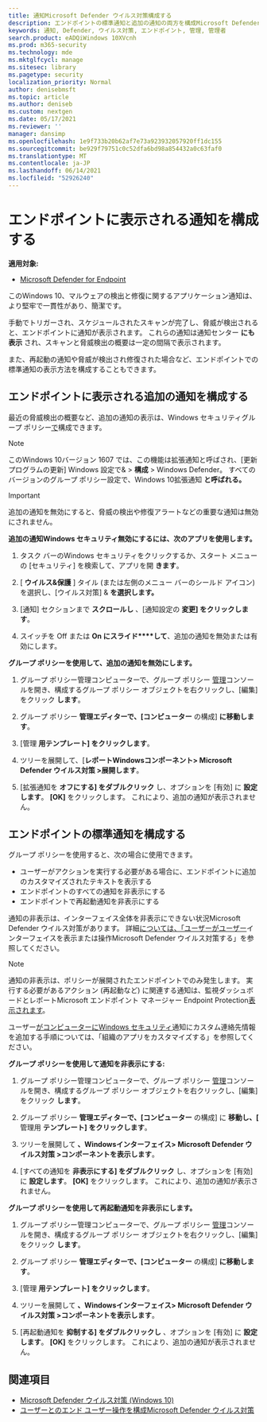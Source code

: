 ```yaml
---
title: 通知Microsoft Defender ウイルス対策構成する
description: エンドポイントの標準通知と追加の通知の両方を構成Microsoft Defender ウイルス対策する方法について説明します。
keywords: 通知, Defender, ウイルス対策, エンドポイント, 管理, 管理者
search.product: eADQiWindows 10XVcnh
ms.prod: m365-security
ms.technology: mde
ms.mktglfcycl: manage
ms.sitesec: library
ms.pagetype: security
localization_priority: Normal
author: denisebmsft
ms.topic: article
ms.author: deniseb
ms.custom: nextgen
ms.date: 05/17/2021
ms.reviewer: ''
manager: dansimp
ms.openlocfilehash: 1e9f733b20b62af7e73a923932057920ff1dc155
ms.sourcegitcommit: be929f79751c0c52dfa6bd98a854432a0c63faf0
ms.translationtype: MT
ms.contentlocale: ja-JP
ms.lasthandoff: 06/14/2021
ms.locfileid: "52926240"
---
```

# <a name="configure-the-notifications-that-appear-on-endpoints"></a>エンドポイントに表示される通知を構成する

**適用対象:**

- [Microsoft Defender for Endpoint](/microsoft-365/security/defender-endpoint/)

このWindows 10、マルウェアの検出と修復に関するアプリケーション通知は、より堅牢で一貫性があり、簡潔です。

手動でトリガーされ、スケジュールされたスキャンが完了し、脅威が検出されると、エンドポイントに通知が表示されます。 これらの通知は通知センター **にも表示** され、スキャンと脅威検出の概要は一定の間隔で表示されます。

また、再起動の通知や脅威が検出され修復された場合など、エンドポイントでの標準通知の表示方法を構成することもできます。

## <a name="configure-the-additional-notifications-that-appear-on-endpoints"></a>エンドポイントに表示される追加の通知を構成する

最近の脅威検出の概要など、追加の通知の表示は、Windows セキュリティグループ ポリシー[で](microsoft-defender-security-center-antivirus.md)構成できます。

> [!NOTE]
> このWindows 10バージョン 1607 では、この機能は拡張通知と呼ばされ、[更新プログラムの更新] Windows 設定で&  >  **構成**  >  Windows Defender。 すべてのバージョンのグループ ポリシー設定で、Windows 10拡張通知 **と呼ばれる。**

> [!IMPORTANT]
> 追加の通知を無効にすると、脅威の検出や修復アラートなどの重要な通知は無効にされません。

**追加の通知Windows セキュリティ無効にするには、次のアプリを使用します。**

1. タスク バーのWindows セキュリティをクリックするか、スタート メニューの [セキュリティ] を検索して、アプリを開 **きます**。

2. [ **ウイルス&保護** ] タイル (または左側のメニュー バーのシールド アイコン) を選択し、[ウイルス対策] & **を選択します。**

3. [通知] セクションまで **スクロールし** 、[通知設定の **変更] をクリックします**。

4. スイッチを Off または **On にスライド****して**、追加の通知を無効または有効にします。

**グループ ポリシーを使用して、追加の通知を無効にします。**

1. グループ ポリシー管理コンピューターで、グループ ポリシー [管理](/previous-versions/windows/it-pro/windows-server-2008-R2-and-2008/cc731212(v=ws.11))コンソールを開き、構成するグループ ポリシー オブジェクトを右クリックし、[編集] をクリック **します**。

2. グループ ポリシー **管理エディターで、[コンピューター** の構成] **に移動します**。

3. [管理 **用テンプレート] をクリックします**。

4. ツリーを展開して、[**レポートWindowsコンポーネント> Microsoft Defender ウイルス対策 >展開します**。

5. [拡張通知を **オフにする] をダブルクリック** し、オプションを [有効] に **設定します**。 **[OK]** をクリックします。 これにより、追加の通知が表示されません。

## <a name="configure-standard-notifications-on-endpoints"></a>エンドポイントの標準通知を構成する

グループ ポリシーを使用すると、次の場合に使用できます。

- ユーザーがアクションを実行する必要がある場合に、エンドポイントに追加のカスタマイズされたテキストを表示する
- エンドポイントのすべての通知を非表示にする
- エンドポイントで再起動通知を非表示にする

通知の非表示は、インターフェイス全体を非表示にできない状況Microsoft Defender ウイルス対策があります。 詳細[については、「ユーザーがユーザー](prevent-end-user-interaction-microsoft-defender-antivirus.md)インターフェイスを表示または操作Microsoft Defender ウイルス対策する」を参照してください。 

> [!NOTE]
> 通知の非表示は、ポリシーが展開されたエンドポイントでのみ発生します。 実行する必要があるアクション (再起動など) に関連する通知は、監視ダッシュボードとレポートMicrosoft エンドポイント マネージャー Endpoint Protection[表示されます](/configmgr/protect/deploy-use/monitor-endpoint-protection)。 

ユーザー[がコンピューターにWindows セキュリティ](/windows/security/threat-protection/windows-defender-security-center/windows-defender-security-center)通知にカスタム連絡先情報を追加する手順については、「組織のアプリをカスタマイズする」を参照してください。

**グループ ポリシーを使用して通知を非表示にする:**

1. グループ ポリシー管理コンピューターで、グループ ポリシー [管理](/previous-versions/windows/it-pro/windows-server-2008-R2-and-2008/cc731212(v=ws.11))コンソールを開き、構成するグループ ポリシー オブジェクトを右クリックし、[編集] をクリック **します**。

2. グループ ポリシー **管理エディターで、[コンピューター** の構成] に **移動し、[** 管理用 **テンプレート] をクリックします**。

3. ツリーを展開して **、Windowsインターフェイス> Microsoft Defender ウイルス対策 >コンポーネントを表示します**。 

4. [すべての通知を **非表示にする] をダブルクリック** し、オプションを [有効] に **設定します**。 **[OK]** をクリックします。 これにより、追加の通知が表示されません。

**グループ ポリシーを使用して再起動通知を非表示にします。**

1. グループ ポリシー管理コンピューターで、グループ ポリシー [管理](/previous-versions/windows/it-pro/windows-server-2008-R2-and-2008/cc731212(v=ws.11))コンソールを開き、構成するグループ ポリシー オブジェクトを右クリックし、[編集] をクリック **します**。

2. グループ ポリシー **管理エディターで、[コンピューター** の構成] **に移動します**。

3. [管理 **用テンプレート] をクリックします**。

4. ツリーを展開して **、Windowsインターフェイス> Microsoft Defender ウイルス対策 >コンポーネントを表示します**。

5. [再起動通知を **抑制する] をダブルクリックし** 、オプションを [有効] に **設定します**。 **[OK]** をクリックします。 これにより、追加の通知が表示されません。

## <a name="related-topics"></a>関連項目

- [Microsoft Defender ウイルス対策 (Windows 10)](microsoft-defender-antivirus-in-windows-10.md)
- [ユーザーとのエンド ユーザー操作を構成Microsoft Defender ウイルス対策](configure-end-user-interaction-microsoft-defender-antivirus.md)
